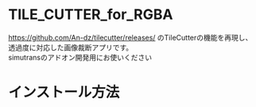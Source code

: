 # TILE_CUTTER_for_RGBA
https://github.com/An-dz/tilecutter/releases/ のTileCutterの機能を再現し、透過度に対応した画像裁断アプリです。  
simutransのアドオン開発用にお使いください

# インストール方法


